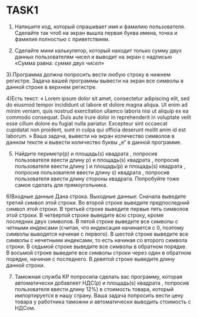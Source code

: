 # TASK1

1) Напишите код, который спрашивает имя и фамилию пользователя. Сделайте так чтоб на
экран вышла первая буква имена, точка и фамилия полностью с приветствием.

2) Сделайте мини калькулятор, который находит только сумму двух данных пользователям
чисел и выводит на экран с надписью «Сумма равна: *cуммe двух чисел*»

3).Программа должна попросить вести любую строку в нижнем регистре. Задача вашей
программы вывести на экран все символы в данной строке в верхнем регистре.

4)Есть текст: « Lorem ipsum dolor sit amet, consectetur adipiscing elit, sed do eiusmod
tempor incididunt ut labore et dolore magna aliqua. Ut enim ad minim veniam, quis
nostrud exercitation ullamco laboris nisi ut aliquip ex ea commodo consequat. Duis aute
irure dolor in reprehenderit in voluptate velit esse cillum dolore eu fugiat nulla pariatur.
Excepteur sint occaecat cupidatat non proident, sunt in culpa qui officia deserunt mollit
anim id est laborum. » Ваша задача, вывести на экран количество символов в данном тексте и
вывести количество буквы „e“ в данной программе.

5. Найдите периметр(p) и площадь(s) квадрата , попросив пользователя ввести длину p) и площадь(s) квадрата , попросив пользователя ввести длину ) и площадь(p) и площадь(s) квадрата , попросив пользователя ввести длину s) квадрата , попросив пользователя ввести длину
стороны квадрата. Попробуйте тоже самое сделать для прямоугольника.

6)Входные данные
Дана строка.
Выходные данные:
Сначала выведите третий символ этой строки.
Во второй строке выведите предпоследний символ этой строки.
В третьей строке выведите первые пять символов этой строки.
В четвертой строке выведите всю строку, кроме последних двух символов.
В пятой строке выведите все символы с четными индексами (считая, что индексация
начинается с 0, поэтому символы выводятся начиная с первого).
В шестой строке выведите все символы с нечетными индексами, то есть начиная со
второго символа строки.
В седьмой строке выведите все символы в обратном порядке.
В восьмой строке выведите все символы строки через один в обратном порядке,
начиная с последнего.
В девятой строке выведите длину данной строки.

7) Таможная служба КР попросила сделать вас программу, которая автоматически добавляет
НДС(p) и площадь(s) квадрата , попросив пользователя ввести длину 12%) в стоимость товара, который импортируется в нашу страну. Ваша задача
попросить вести цену товара у работника таможни и автоматически выводить стоимость с
НДСом.
